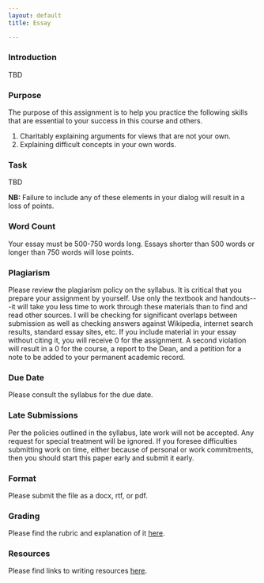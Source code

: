 ```yaml
---
layout: default
title: Essay

---
```

### Introduction

TBD


### Purpose 

The purpose of this assignment is to help you practice the following skills that are essential to your success in this course and others. 

1. 	Charitably explaining arguments for views that are not your own.  
1.  Explaining difficult concepts in your own words. 
 

### Task

TBD
	   

**NB:** Failure to include any of these elements in your dialog will result in a loss of points. 


### Word Count

Your essay must be 500-750 words long. Essays shorter than 500 words or longer than 750 words will lose points.



### Plagiarism

Please review the plagiarism policy on the syllabus. It is critical that you prepare your assignment by yourself. Use only the textbook and handouts---it will take you less time to work through these materials than to find and read other sources. I will be checking for significant overlaps between submission as well as checking answers against Wikipedia, internet search results, standard essay sites, etc. If you include material in your essay without citing it, you will receive 0 for the assignment. A second violation will result in a 0 for the course, a report to the Dean, and a petition for a note to be added to your permanent academic record. 

### Due Date
Please consult the syllabus for the due date.

### Late Submissions

Per the policies outlined in the syllabus, late work will not be accepted. Any request for special treatment will be ignored. If you foresee difficulties submitting work on time, either because of personal or work commitments, then you should start this paper early and submit it early. 

### Format
Please submit the file as a docx, rtf, or pdf. 

### Grading
Please find the rubric and explanation of it [here](/Teaching/Grading/).

### Resources
Please find links to writing resources [here](/Teaching/Resources/).








